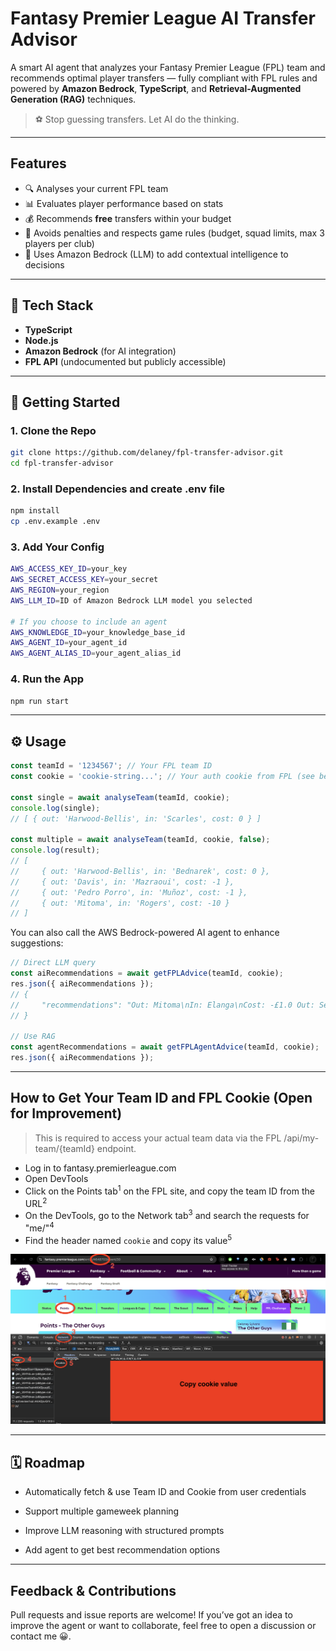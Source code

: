 # Fantasy Premier League AI Transfer Advisor

A smart AI agent that analyzes your Fantasy Premier League (FPL) team and recommends optimal player transfers — fully compliant with FPL rules and powered by **Amazon Bedrock**, **TypeScript**, and **Retrieval-Augmented Generation (RAG)** techniques.

> ⚽️ Stop guessing transfers. Let AI do the thinking.

---

## Features

- 🔍 Analyses your current FPL team
- 📊 Evaluates player performance based on stats
- 💰 Recommends **free** transfers within your budget
- 🚫 Avoids penalties and respects game rules (budget, squad limits, max 3 players per club)
- 🧠 Uses Amazon Bedrock (LLM) to add contextual intelligence to decisions

---

## 🔧 Tech Stack

- **TypeScript**
- **Node.js**
- **Amazon Bedrock** (for AI integration)
- **FPL API** (undocumented but publicly accessible)

---

## 🚀 Getting Started

### 1. Clone the Repo

```bash
git clone https://github.com/delaney/fpl-transfer-advisor.git
cd fpl-transfer-advisor
```

### 2. Install Dependencies and create .env file
```bash
npm install
cp .env.example .env
```

### 3. Add Your Config
```bash
AWS_ACCESS_KEY_ID=your_key
AWS_SECRET_ACCESS_KEY=your_secret
AWS_REGION=your_region
AWS_LLM_ID=ID of Amazon Bedrock LLM model you selected

# If you choose to include an agent
AWS_KNOWLEDGE_ID=your_knowledge_base_id
AWS_AGENT_ID=your_agent_id
AWS_AGENT_ALIAS_ID=your_agent_alias_id
```

### 4. Run the App
```bash
npm run start
```
---

## ⚙️ Usage
```ts
const teamId = '1234567'; // Your FPL team ID
const cookie = 'cookie-string...'; // Your auth cookie from FPL (see below)

const single = await analyseTeam(teamId, cookie);
console.log(single);
// [ { out: 'Harwood-Bellis', in: 'Scarles', cost: 0 } ]

const multiple = await analyseTeam(teamId, cookie, false);
console.log(result);
// [
//     { out: 'Harwood-Bellis', in: 'Bednarek', cost: 0 },
//     { out: 'Davis', in: 'Mazraoui', cost: -1 },
//     { out: 'Pedro Porro', in: 'Muñoz', cost: -1 },
//     { out: 'Mitoma', in: 'Rogers', cost: -10 }
// ]
```
You can also call the AWS Bedrock-powered AI agent to enhance suggestions:
```ts
// Direct LLM query
const aiRecommendations = await getFPLAdvice(teamId, cookie);
res.json({ aiRecommendations });
// {
//     "recommendations": "Out: Mitoma\nIn: Elanga\nCost: -£1.0 Out: Semenyo\nIn: Bruno Fernandes\nCost: £2.9 Out: Palmer\nIn: Bruno Fernandes\nCost: -£2.1 Out: I.Sarr\nIn: Elanga\nCost: -£0.2"
// }

// Use RAG 
const agentRecommendations = await getFPLAgentAdvice(teamId, cookie);
res.json({ aiRecommendations });
```
---

## How to Get Your Team ID and FPL Cookie (Open for Improvement)
>This is required to access your actual team data via the FPL /api/my-team/{teamId} endpoint.

- Log in to fantasy.premierleague.com
- Open DevTools
- Click on the Points tab<sup>1</sup> on the FPL site, and copy the team ID from the URL<sup>2</sup>
- On the DevTools, go to the Network tab<sup>3</sup> and search the requests for "me/"<sup>4</sup>
- Find the header named `cookie` and copy its value<sup>5</sup>

![Steps to get FPL arguments](./steps.png)

---

## 🗓️ Roadmap
- Automatically fetch & use Team ID and Cookie from user credentials

- Support multiple gameweek planning

- Improve LLM reasoning with structured prompts

- Add agent to get best recommendation options

---

## Feedback & Contributions
Pull requests and issue reports are welcome!
If you’ve got an idea to improve the agent or want to collaborate, feel free to open a discussion or contact me 😀.

